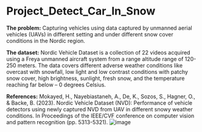 # Project_Detect_Car_In_Snow
**The problem:** Capturing vehicles using data captured by unmanned aerial vehicles (UAVs) in different setting and under different snow cover conditions in the Nordic region. 

**The dataset:** Nordic Vehicle Dataset is a collection of 22 videos acquired using a Freya unmanned aircraft system from a range altitude range of 120-250 meters. The data covers different adverse weather conditions like overcast with snowfall, low light and low contrast conditions with patchy snow cover, high brightness, sunlight, fresh snow, and the temperature reaching far below – 0 degrees Celsius. 

**References:** Mokayed, H., Nayebiastaneh, A., De, K., Sozos, S., Hagner, O., & Backe, B. (2023). Nordic Vehicle Dataset (NVD): Performance of vehicle detectors using newly captured NVD from UAV in different snowy weather conditions. In Proceedings of the IEEE/CVF conference on computer vision and pattern recognition (pp. 5313-5321).
![image](https://github.com/user-attachments/assets/a6a95382-a3b4-41fb-b39b-4388d1acb95e)
